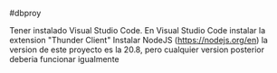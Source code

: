 #dbproy

Tener instalado Visual Studio Code.
En Visual Studio Code instalar la extension "Thunder Client"
Instalar NodeJS (https://nodejs.org/en) la version de este proyecto es la 20.8, pero cualquier version posterior deberia funcionar igualmente
